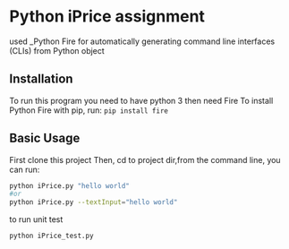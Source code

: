 # Python iPrice assignment

used _Python Fire for automatically generating command line interfaces
(CLIs) from Python object

## Installation
To run this program you need to have python 3
then need Fire
To install Python Fire with pip, run: `pip install fire`


## Basic Usage

First clone this project 
Then, cd to project dir,from the command line, you can run:

```bash
python iPrice.py "hello world" 
#or
python iPrice.py --textInput="hello world"
```
to run unit test
```bash
python iPrice_test.py
```